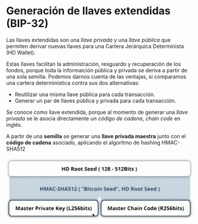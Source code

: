 # Generación de llaves extendidas (BIP-32)





Las llaves extendidas son una *llave privada* y una *llave pública* que permiten derivar nuevas llaves para una Cartera Jerárquica Determinista (HD Wallet).

Estas llaves facilitan la administración, resguardo y recuperación de los fondos, porque toda la informaición pública y privada se deriva a partir de una sola semilla. Podemos darnos cuenta de las ventajas, si comparamos una cartera deterministica contra sus dos alternativas:

- Reutilizar una misma llave pública para cada transacción.
- Generar un par de llaves pública y privada para cada transacción.






Se conoce como llave extendida, porque al momento de generar una *llave privada* se le asocia directamente un *código de cadena*, *chain code* en inglés.

A partir de una **semilla** se generar una **llave privada maestra** junto con el **código de cadena** asociado, aplicando el algoritmo de hashing HMAC-SHA512 

![Llave privada extendida](/media/extended_keys.jpg?raw=true)

